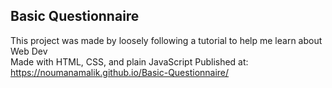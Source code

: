 ## Basic Questionnaire

This project was made by loosely following a tutorial to help me learn about Web Dev  
Made with HTML, CSS, and plain JavaScript
Published at: https://noumanamalik.github.io/Basic-Questionnaire/  
